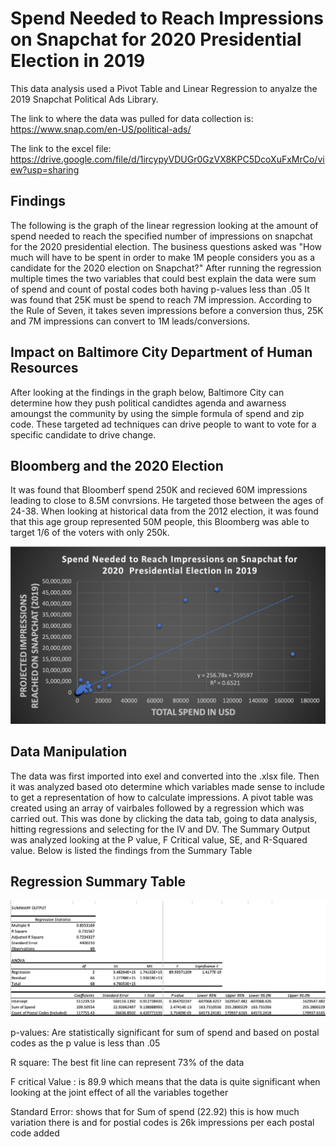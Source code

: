 # Spend Needed to Reach Impressions on Snapchat for 2020  Presidential Election in 2019

This data analysis used a Pivot Table and Linear Regression to anyalze the 2019 Snapchat Political Ads Library. 

The link to where the data was pulled for data collection is: https://www.snap.com/en-US/political-ads/

The link to the excel file: https://drive.google.com/file/d/1ircypyVDUGr0GzVX8KPC5DcoXuFxMrCo/view?usp=sharing

## Findings

The following is the graph of the linear regression looking at the amount of spend needed to reach the specified number of impressions on snapchat for the 2020 presidential election. The business questions asked was "How much will have to be spent in order to make 1M people considers you as a candidate for the 2020 election on Snapchat?" After running the regression multiple times the two variables that could best explain the data were sum of spend and count of postal codes both having p-values less than .05 It was found that 25K must be spend to reach 7M impression. According to the Rule of Seven, it takes seven impressions before a conversion thus, 25K and 7M impressions can convert to 1M leads/conversions. 

## Impact on Baltimore City Department of Human Resources 
After looking at the findings in the graph below, Baltimore City can determine how they push political candidtes agenda and awarness amoungst the community by using the simple formula of spend and zip code. These targeted ad techniques can drive people to want to vote for a specific candidate to drive change. 

## Bloomberg and the 2020 Election
It was found that Bloomberf spend 250K and recieved 60M impressions leading to close to 8.5M convrsions. He targeted those between the ages of 24-38. When looking at historical data from the 2012 election, it was found that this age group represented 50M people, this Bloomberg was able to target 1/6 of the voters with only 250k. 


![](sc_spend.png)

## Data Manipulation 
The data was first imported into exel and converted into the .xlsx file. 
Then it was analyzed based oto determine which variables made sense to include to get a representation of how to calculate impressions.
A pivot table was created using an array of vairbales followed by a regression which was carried out. 
This was done by clicking the data tab, going to data analysis, hitting regressions and selecting for the IV and DV. 
The Summary Output was analyzed looking at the P value, F Critical value, SE, and R-Squared value. 
Below is listed the findings from the Summary Table 

## Regression Summary Table 

![](regression_table.png)

p-values: Are statistically significant for sum of spend and based on postal codes as the p value is less than .05

R square: The best fit line can represent 73% of the data

F critical Value : is 89.9 which means that the data  is quite significant when looking at the joint effect of all the variables together 

Standard Error: shows that for Sum of spend (22.92) this is how much variation there is and for postial codes is 26k impressions per each postal code added

